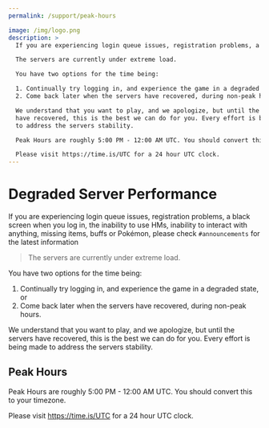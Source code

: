 ```yaml
---
permalink: /support/peak-hours

image: /img/logo.png
description: >
  If you are experiencing login queue issues, registration problems, a black screen when you log in, the inability to use HMs, inability to interact with anything, missing items, buffs or Pokémon, please check #announcements for the latest information

  The servers are currently under extreme load.

  You have two options for the time being:

  1. Continually try logging in, and experience the game in a degraded state, or
  2. Come back later when the servers have recovered, during non-peak hours.

  We understand that you want to play, and we apologize, but until the servers
  have recovered, this is the best we can do for you. Every effort is being made
  to address the servers stability.

  Peak Hours are roughly 5:00 PM - 12:00 AM UTC. You should convert this to your timezone.

  Please visit https://time.is/UTC for a 24 hour UTC clock.
---
```


# Degraded Server Performance

If you are experiencing login queue issues, registration problems, a black
screen when you log in, the inability to use HMs, inability to interact with
anything, missing items, buffs or Pokémon, please check `#announcements` for the
latest information

> The servers are currently under extreme load.

You have two options for the time being:

1. Continually try logging in, and experience the game in a degraded state, or
2. Come back later when the servers have recovered, during non-peak hours.

We understand that you want to play, and we apologize, but until the servers
have recovered, this is the best we can do for you. Every effort is being made
to address the servers stability.

## Peak Hours

Peak Hours are roughly 5:00 PM - 12:00 AM UTC. You should convert this to your
timezone.

Please visit https://time.is/UTC for a 24 hour UTC clock.
